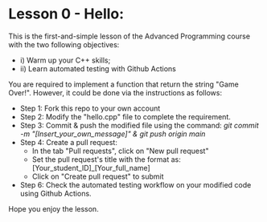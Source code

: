 # Lesson 0 - Hello:
This is the first-and-simple lesson of the Advanced Programming course with the two following objectives: 
* i) Warm up your C++ skills; 
* ii) Learn automated testing with Github Actions

You are required to implement a function that return the string "Game Over!". 
However, it could be done via the instructions as follows:
* Step 1: Fork this repo to your own account
* Step 2: Modify the "hello.cpp" file to complete the requirement. 
* Step 3: Commit & push the modified file using the command: *git commit -m "[Insert_your_own_message]" & git push origin main*
* Step 4: Create a pull request:
  - In the tab "Pull requests", click on "New pull request"
  - Set the pull request's title with the format as: [Your_student_ID]_[Your_full_name]
  - Click on "Create pull request" to submit
* Step 6: Check the automated testing workflow on your modified code using Github Actions. 

Hope you enjoy the lesson. 
